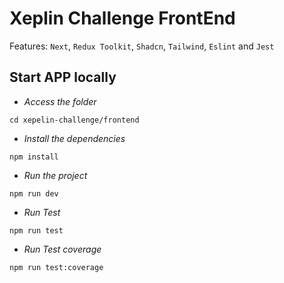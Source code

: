 

# Xeplin Challenge FrontEnd


Features:
`Next`, `Redux Toolkit`, `Shadcn`, `Tailwind`, `Eslint` and `Jest`

## Start APP locally

- _Access the folder_

```
cd xepelin-challenge/frontend

```

- _Install the dependencies_

```
npm install
```

- _Run the project_

```
npm run dev
```

- _Run Test_

```
npm run test
```


- _Run Test coverage_

```
npm run test:coverage
```
